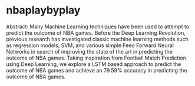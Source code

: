 # nbaplaybyplay
Abstract:
Many Machine Learning techniques have been used to attempt to predict the outcome of NBA games. Before the Deep Learning Revolution, previous research has investigated classic machine learning methods such as regression models, SVM, and various simple Feed Forward Neural Networks in search of improving the state of the art in predicting the outcome of NBA games. Taking inspiration from Football Match Prediction using Deep Learning, we explore a LSTM based approach to predict the outcome of NBA games and achieve an 79.59% accuracy in predicting the outcome of NBA games. 
